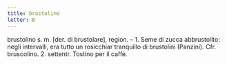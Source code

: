 ```yaml
---
title: brustolino
letter: B
---
```

brustolino s. m. [der. di brustolare], region. – 1. Seme di zucca abbrustolito: negli intervalli, era tutto un rosicchiar tranquillo di brustolini (Panzini). Cfr. bruscolino. 2. settentr. Tostino per il caffè.
